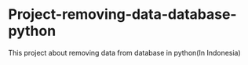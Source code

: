# Project-removing-data-database-python
This project about removing data from database in python(In Indonesia)
